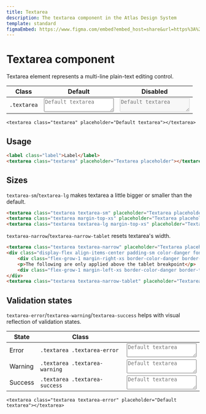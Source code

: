 ```yaml
---
title: Textarea
description: The textarea component in the Atlas Design System
template: standard
figmaEmbed: https://www.figma.com/embed?embed_host=share&url=https%3A%2F%2Fwww.figma.com%2Ffile%2FuVA2amRR71yJZ0GS6RI6zL%2F%25F0%259F%258C%259E-Atlas-Design-Library%3Fnode-id%3D506%253A1176
---
```


# Textarea component

Textarea element represents a multi-line plain-text editing control.

| Class       | Default                                                               | Disabled                                                                        |
| ----------- | --------------------------------------------------------------------- | ------------------------------------------------------------------------------- |
| `.textarea` | <textarea class="textarea" placeholder="Default textarea"></textarea> | <textarea class="textarea" placeholder="Default textarea" disabled ></textarea> |

```abut-html
<textarea class="textarea" placeholder="Default textarea"></textarea>
```

## Usage

```html
<label class="label">Label</label>
<textarea class="textarea" placeholder="Textarea placeholder"></textarea>
```

## Sizes

`textarea-sm`/`textarea-lg` makes textarea a little bigger or smaller than the default.

```html
<textarea class="textarea textarea-sm" placeholder="Textarea placeholder"></textarea>
<textarea class="textarea margin-top-xs" placeholder="Textarea placeholder"></textarea>
<textarea class="textarea textarea-lg margin-top-xs" placeholder="Textarea placeholder"></textarea>
```

`textarea-narrow`/`textarea-narrow-tablet` resets textarea's width.

```html
<textarea class="textarea textarea-narrow" placeholder="Textarea placeholder"></textarea>
<div class="display-flex align-items-center padding-sm color-danger font-size-sm">
	<div class="flex-grow-1 margin-right-xs border-color-danger border-top"></div>
	<p>The following are only applied above the tablet breakpoint</p>
	<div class="flex-grow-1 margin-left-xs border-color-danger border-top"></div>
</div>
<textarea class="textarea textarea-narrow-tablet" placeholder="Textarea placeholder"></textarea>
```

## Validation states

`textarea-error`/`textarea-warning`/`textarea-success` helps with visual reflection of validation states.

| State   | Class                         |                                                                                        |
| ------- | ----------------------------- | -------------------------------------------------------------------------------------- |
| Error   | `.textarea .textarea-error`   | <textarea class="textarea textarea-error" placeholder="Default textarea"></textarea>   |
| Warning | `.textarea .textarea-warning` | <textarea class="textarea textarea-warning" placeholder="Default textarea"></textarea> |
| Success | `.textarea .textarea-success` | <textarea class="textarea textarea-success" placeholder="Default textarea"></textarea> |

```abut-html
<textarea class="textarea textarea-error" placeholder="Default textarea"></textarea>
```
